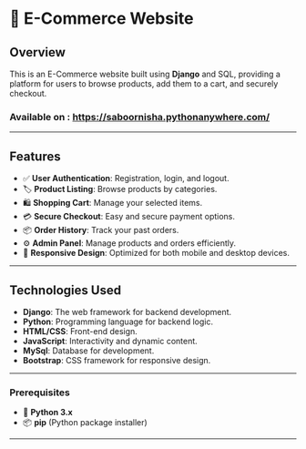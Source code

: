 # 🛒 E-Commerce Website

## Overview
This is an E-Commerce website built using **Django** and SQL, providing a platform for users to browse products, add them to a cart, and securely checkout. 

### Available on : https://saboornisha.pythonanywhere.com/
---

## Features
- ✅ **User Authentication**: Registration, login, and logout.
- 🏷️ **Product Listing**: Browse products by categories.
- 🛍️ **Shopping Cart**: Manage your selected items.
- 💳 **Secure Checkout**: Easy and secure payment options.
- 📦 **Order History**: Track your past orders.
- ⚙️ **Admin Panel**: Manage products and orders efficiently.
- 📱 **Responsive Design**: Optimized for both mobile and desktop devices.
---

## Technologies Used
- **Django**: The web framework for backend development.
- **Python**: Programming language for backend logic.
- **HTML/CSS**: Front-end design.
- **JavaScript**: Interactivity and dynamic content.
- **MySql**: Database for development.
- **Bootstrap**: CSS framework for responsive design.
---

### Prerequisites
- 🐍 **Python 3.x**
- 📦 **pip** (Python package installer)
---
